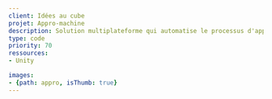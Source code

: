 ```yaml
---
client: Idées au cube
projet: Appro-machine
description: Solution multiplateforme qui automatise le processus d'approbation vidéo ainsi que l'indexation des fichiers archivés.
type: code
priority: 70
ressources:
- Unity

images:
- {path: appro, isThumb: true}
---
```

